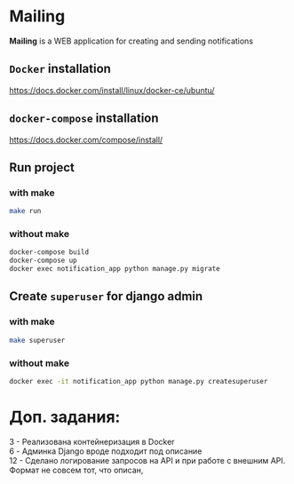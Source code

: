 # Mailing
**Mailing** is a WEB application for creating and sending notifications

## `Docker` installation
https://docs.docker.com/install/linux/docker-ce/ubuntu/

## `docker-compose` installation
https://docs.docker.com/compose/install/

## Run project
### with make
```bash
make run
```
### without make
```bash
docker-compose build
docker-compose up
docker exec notification_app python manage.py migrate
```
## Create `superuser` for django admin
### with make
```bash
make superuser
```
### without make
```bash
docker exec -it notification_app python manage.py createsuperuser
```

# Доп. задания:
3 - Реализована контейнеризация в Docker  
6 - Админка Django вроде подходит под описание  
12 - Сделано логирование запросов на API и при работе с внешним API. 
Формат не совсем тот, что описан, 